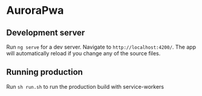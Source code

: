 # AuroraPwa

## Development server

Run `ng serve` for a dev server. Navigate to `http://localhost:4200/`. The app will automatically reload if you change any of the source files.

## Running production

Run `sh run.sh` to run the production build with service-workers

